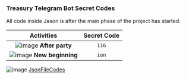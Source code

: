 ### Treasury Telegram Bot Secret Codes
All code inside Jason is after the main phase of the project has started.


|  Activities |  Secret Code |
| :------------: | :------------: |
| ![image](https://github.com/user-attachments/assets/8b2f4592-05e2-4892-bb72-13d39af58363) **After party**  |  `116`  |
| ![image](https://github.com/user-attachments/assets/86637880-b4b7-416b-9581-2e2545ff3fdd) **New beginning** | `ion` |

![image](https://github.com/user-attachments/assets/78f3b2fd-696d-47ef-a83b-6fb93c93843a)  [JsonFileCodes](https://raw.githubusercontent.com/pyhashem/treasury_secret_code/refs/heads/master/codes.json "JsonFileCodes")
